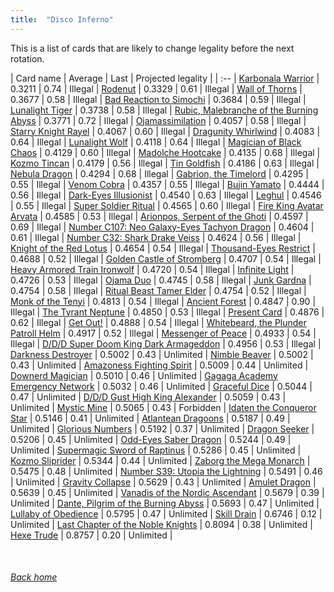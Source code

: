 ```yaml
---
title:  "Disco Inferno"
---
```


This is a list of cards that are likely to change legality before the next rotation.

| Card name | Average | Last | Projected legality |
| :-- |
[Karbonala Warrior](https://db.ygoprodeck.com/card/?search=Karbonala%20Warrior) | 0.3211 | 0.74 | Illegal |
[Rodenut](https://db.ygoprodeck.com/card/?search=Rodenut) | 0.3329 | 0.61 | Illegal |
[Wall of Thorns](https://db.ygoprodeck.com/card/?search=Wall%20of%20Thorns) | 0.3677 | 0.58 | Illegal |
[Bad Reaction to Simochi](https://db.ygoprodeck.com/card/?search=Bad%20Reaction%20to%20Simochi) | 0.3684 | 0.59 | Illegal |
[Lunalight Tiger](https://db.ygoprodeck.com/card/?search=Lunalight%20Tiger) | 0.3738 | 0.58 | Illegal |
[Rubic, Malebranche of the Burning Abyss](https://db.ygoprodeck.com/card/?search=Rubic,%20Malebranche%20of%20the%20Burning%20Abyss) | 0.3771 | 0.72 | Illegal |
[Ojamassimilation](https://db.ygoprodeck.com/card/?search=Ojamassimilation) | 0.4057 | 0.58 | Illegal |
[Starry Knight Rayel](https://db.ygoprodeck.com/card/?search=Starry%20Knight%20Rayel) | 0.4067 | 0.60 | Illegal |
[Dragunity Whirlwind](https://db.ygoprodeck.com/card/?search=Dragunity%20Whirlwind) | 0.4083 | 0.64 | Illegal |
[Lunalight Wolf](https://db.ygoprodeck.com/card/?search=Lunalight%20Wolf) | 0.4118 | 0.64 | Illegal |
[Magician of Black Chaos](https://db.ygoprodeck.com/card/?search=Magician%20of%20Black%20Chaos) | 0.4129 | 0.60 | Illegal |
[Madolche Hootcake](https://db.ygoprodeck.com/card/?search=Madolche%20Hootcake) | 0.4135 | 0.68 | Illegal |
[Kozmo Tincan](https://db.ygoprodeck.com/card/?search=Kozmo%20Tincan) | 0.4179 | 0.56 | Illegal |
[Tin Goldfish](https://db.ygoprodeck.com/card/?search=Tin%20Goldfish) | 0.4186 | 0.63 | Illegal |
[Nebula Dragon](https://db.ygoprodeck.com/card/?search=Nebula%20Dragon) | 0.4294 | 0.68 | Illegal |
[Gabrion, the Timelord](https://db.ygoprodeck.com/card/?search=Gabrion,%20the%20Timelord) | 0.4295 | 0.55 | Illegal |
[Venom Cobra](https://db.ygoprodeck.com/card/?search=Venom%20Cobra) | 0.4357 | 0.55 | Illegal |
[Bujin Yamato](https://db.ygoprodeck.com/card/?search=Bujin%20Yamato) | 0.4444 | 0.56 | Illegal |
[Dark-Eyes Illusionist](https://db.ygoprodeck.com/card/?search=Dark-Eyes%20Illusionist) | 0.4540 | 0.63 | Illegal |
[Leghul](https://db.ygoprodeck.com/card/?search=Leghul) | 0.4546 | 0.55 | Illegal |
[Super Soldier Ritual](https://db.ygoprodeck.com/card/?search=Super%20Soldier%20Ritual) | 0.4565 | 0.60 | Illegal |
[Fire King Avatar Arvata](https://db.ygoprodeck.com/card/?search=Fire%20King%20Avatar%20Arvata) | 0.4585 | 0.53 | Illegal |
[Arionpos, Serpent of the Ghoti](https://db.ygoprodeck.com/card/?search=Arionpos,%20Serpent%20of%20the%20Ghoti) | 0.4597 | 0.69 | Illegal |
[Number C107: Neo Galaxy-Eyes Tachyon Dragon](https://db.ygoprodeck.com/card/?search=Number%20C107:%20Neo%20Galaxy-Eyes%20Tachyon%20Dragon) | 0.4604 | 0.61 | Illegal |
[Number C32: Shark Drake Veiss](https://db.ygoprodeck.com/card/?search=Number%20C32:%20Shark%20Drake%20Veiss) | 0.4624 | 0.56 | Illegal |
[Knight of the Red Lotus](https://db.ygoprodeck.com/card/?search=Knight%20of%20the%20Red%20Lotus) | 0.4654 | 0.54 | Illegal |
[Thousand-Eyes Restrict](https://db.ygoprodeck.com/card/?search=Thousand-Eyes%20Restrict) | 0.4688 | 0.52 | Illegal |
[Golden Castle of Stromberg](https://db.ygoprodeck.com/card/?search=Golden%20Castle%20of%20Stromberg) | 0.4707 | 0.54 | Illegal |
[Heavy Armored Train Ironwolf](https://db.ygoprodeck.com/card/?search=Heavy%20Armored%20Train%20Ironwolf) | 0.4720 | 0.54 | Illegal |
[Infinite Light](https://db.ygoprodeck.com/card/?search=Infinite%20Light) | 0.4726 | 0.53 | Illegal |
[Ojama Duo](https://db.ygoprodeck.com/card/?search=Ojama%20Duo) | 0.4745 | 0.58 | Illegal |
[Junk Gardna](https://db.ygoprodeck.com/card/?search=Junk%20Gardna) | 0.4754 | 0.58 | Illegal |
[Ritual Beast Tamer Elder](https://db.ygoprodeck.com/card/?search=Ritual%20Beast%20Tamer%20Elder) | 0.4754 | 0.52 | Illegal |
[Monk of the Tenyi](https://db.ygoprodeck.com/card/?search=Monk%20of%20the%20Tenyi) | 0.4813 | 0.54 | Illegal |
[Ancient Forest](https://db.ygoprodeck.com/card/?search=Ancient%20Forest) | 0.4847 | 0.90 | Illegal |
[The Tyrant Neptune](https://db.ygoprodeck.com/card/?search=The%20Tyrant%20Neptune) | 0.4850 | 0.53 | Illegal |
[Present Card](https://db.ygoprodeck.com/card/?search=Present%20Card) | 0.4876 | 0.62 | Illegal |
[Get Out!](https://db.ygoprodeck.com/card/?search=Get%20Out!) | 0.4888 | 0.54 | Illegal |
[Whitebeard, the Plunder Patroll Helm](https://db.ygoprodeck.com/card/?search=Whitebeard,%20the%20Plunder%20Patroll%20Helm) | 0.4917 | 0.52 | Illegal |
[Messenger of Peace](https://db.ygoprodeck.com/card/?search=Messenger%20of%20Peace) | 0.4933 | 0.54 | Illegal |
[D/D/D Super Doom King Dark Armageddon](https://db.ygoprodeck.com/card/?search=D/D/D%20Super%20Doom%20King%20Dark%20Armageddon) | 0.4956 | 0.53 | Illegal |
[Darkness Destroyer](https://db.ygoprodeck.com/card/?search=Darkness%20Destroyer) | 0.5002 | 0.43 | Unlimited |
[Nimble Beaver](https://db.ygoprodeck.com/card/?search=Nimble%20Beaver) | 0.5002 | 0.43 | Unlimited |
[Amazoness Fighting Spirit](https://db.ygoprodeck.com/card/?search=Amazoness%20Fighting%20Spirit) | 0.5009 | 0.44 | Unlimited |
[Downerd Magician](https://db.ygoprodeck.com/card/?search=Downerd%20Magician) | 0.5010 | 0.46 | Unlimited |
[Gagaga Academy Emergency Network](https://db.ygoprodeck.com/card/?search=Gagaga%20Academy%20Emergency%20Network) | 0.5032 | 0.46 | Unlimited |
[Graceful Dice](https://db.ygoprodeck.com/card/?search=Graceful%20Dice) | 0.5044 | 0.47 | Unlimited |
[D/D/D Gust High King Alexander](https://db.ygoprodeck.com/card/?search=D/D/D%20Gust%20High%20King%20Alexander) | 0.5059 | 0.43 | Unlimited |
[Mystic Mine](https://db.ygoprodeck.com/card/?search=Mystic%20Mine) | 0.5065 | 0.43 | Forbidden |
[Idaten the Conqueror Star](https://db.ygoprodeck.com/card/?search=Idaten%20the%20Conqueror%20Star) | 0.5146 | 0.41 | Unlimited |
[Atlantean Dragoons](https://db.ygoprodeck.com/card/?search=Atlantean%20Dragoons) | 0.5187 | 0.49 | Unlimited |
[Glorious Numbers](https://db.ygoprodeck.com/card/?search=Glorious%20Numbers) | 0.5192 | 0.37 | Unlimited |
[Dragon Seeker](https://db.ygoprodeck.com/card/?search=Dragon%20Seeker) | 0.5206 | 0.45 | Unlimited |
[Odd-Eyes Saber Dragon](https://db.ygoprodeck.com/card/?search=Odd-Eyes%20Saber%20Dragon) | 0.5244 | 0.49 | Unlimited |
[Supermagic Sword of Raptinus](https://db.ygoprodeck.com/card/?search=Supermagic%20Sword%20of%20Raptinus) | 0.5286 | 0.45 | Unlimited |
[Kozmo Sliprider](https://db.ygoprodeck.com/card/?search=Kozmo%20Sliprider) | 0.5344 | 0.44 | Unlimited |
[Zaborg the Mega Monarch](https://db.ygoprodeck.com/card/?search=Zaborg%20the%20Mega%20Monarch) | 0.5475 | 0.48 | Unlimited |
[Number S39: Utopia the Lightning](https://db.ygoprodeck.com/card/?search=Number%20S39:%20Utopia%20the%20Lightning) | 0.5491 | 0.46 | Unlimited |
[Gravity Collapse](https://db.ygoprodeck.com/card/?search=Gravity%20Collapse) | 0.5629 | 0.43 | Unlimited |
[Amulet Dragon](https://db.ygoprodeck.com/card/?search=Amulet%20Dragon) | 0.5639 | 0.45 | Unlimited |
[Vanadis of the Nordic Ascendant](https://db.ygoprodeck.com/card/?search=Vanadis%20of%20the%20Nordic%20Ascendant) | 0.5679 | 0.39 | Unlimited |
[Dante, Pilgrim of the Burning Abyss](https://db.ygoprodeck.com/card/?search=Dante,%20Pilgrim%20of%20the%20Burning%20Abyss) | 0.5693 | 0.47 | Unlimited |
[Lullaby of Obedience](https://db.ygoprodeck.com/card/?search=Lullaby%20of%20Obedience) | 0.5795 | 0.47 | Unlimited |
[Skill Drain](https://db.ygoprodeck.com/card/?search=Skill%20Drain) | 0.6746 | 0.12 | Unlimited |
[Last Chapter of the Noble Knights](https://db.ygoprodeck.com/card/?search=Last%20Chapter%20of%20the%20Noble%20Knights) | 0.8094 | 0.38 | Unlimited |
[Hexe Trude](https://db.ygoprodeck.com/card/?search=Hexe%20Trude) | 0.8757 | 0.20 | Unlimited |

<br>

###### [Back home](index)